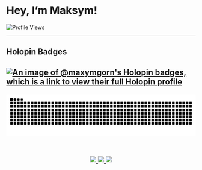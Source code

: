 <h1> Hey, I’m Maksym!</h1>

![Profile Views](https://komarev.com/ghpvc/?username=MaxymGorn&color=lightgrey)

<hr>
<h2>Holopin Badges<h2>
  
[![An image of @maxymgorn's Holopin badges, which is a link to view their full Holopin profile](https://holopin.me/maxymgorn)](https://holopin.io/@maxymgorn)

![snake gif](https://github.com/MaxymGorn/MaxymGorn/blob/output/github-contribution-grid-snake.svg)

<p align="center">
<br>
  <a href="https://github-readme-stats.vercel.app/api?username=MaxymGorn&count_private=true&include_all_commits=true&hide=stars,issues&show_icons=true&theme=react&hide_border=true&title_color=36bdff&icon_color=0077ff">
    <img width="400" src="https://github-readme-stats.vercel.app/api?username=MaxymGorn&count_private=true&theme=tokyonight" />
  </a>
  <a href="https://github-readme-streak-stats.herokuapp.com/?user=MaxymGorn&theme=tokyonight">
    <img width="400" src="https://github-readme-streak-stats.herokuapp.com/?user=MaxymGorn&theme=tokyonight" />
  </a>
  <a href="https://github-readme-stats-sigma-five.vercel.app/api/top-langs/?username=MaxymGorn&theme=dark&layout=compact">
    <img width="400" src="https://github-readme-stats.vercel.app/api/top-langs/?username=MaxymGorn&layout=compact&count_private=true&langs_count=6&theme=radical" /> 
  </a>
</p>

